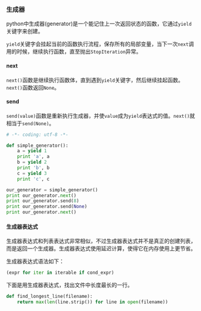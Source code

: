 ### 生成器

python中生成器(generator)是一个能记住上一次返回状态的函数，它通过`yield`关键字来创建。

`yield`关键字会挂起当前的函数执行流程，保存所有的局部变量，当下一次`next`调用的时候，继续执行函数，直至抛出`StopIteration`异常。


#### next
`next()`函数是继续执行函数体，直到遇到`yield`关键字，然后继续挂起函数。`next()`函数返回`None`。

#### send
`send(value)`函数是重新执行生成器，并使`value`成为`yield`表达式的值。`next()`就相当于`send(None)`。

```python
# -*- coding: utf-8 -*-

def simple_generator():
    a = yield 1
    print 'a', a
    b = yield 2
    print 'b', b
    c = yield 3
    print 'c', c

our_generator = simple_generator()
print our_generator.next()
print our_generator.send(8)
print our_generator.send(None)
print our_generator.next()
```

#### 生成器表达式

生成器表达式和列表表达式非常相似，不过生成器表达式并不是真正的创建列表，而是返回一个生成器。生成器表达式使用延迟计算，使得它在内存使用上更节省。

生成器表达式语法如下：

```python
(expr for iter in iterable if cond_expr)
```

下面是用生成器表达式，找出文件中长度最长的一行。

```python
def find_longest_line(filename):
	return max(len(line.strip()) for line in open(filename))
```






